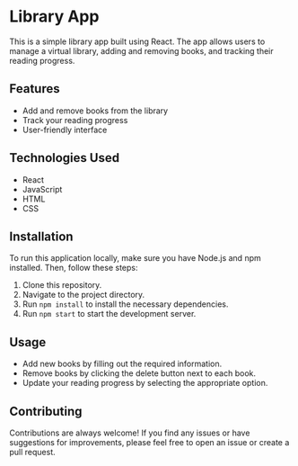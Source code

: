 # Library App

This is a simple library app built using React. The app allows users to manage a virtual library, adding and removing books, and tracking their reading progress.

## Features

- Add and remove books from the library
- Track your reading progress
- User-friendly interface

## Technologies Used

- React
- JavaScript
- HTML
- CSS

## Installation

To run this application locally, make sure you have Node.js and npm installed. Then, follow these steps:

1. Clone this repository.
2. Navigate to the project directory.
3. Run `npm install` to install the necessary dependencies.
4. Run `npm start` to start the development server.

## Usage

- Add new books by filling out the required information.
- Remove books by clicking the delete button next to each book.
- Update your reading progress by selecting the appropriate option.

## Contributing

Contributions are always welcome! If you find any issues or have suggestions for improvements, please feel free to open an issue or create a pull request.
